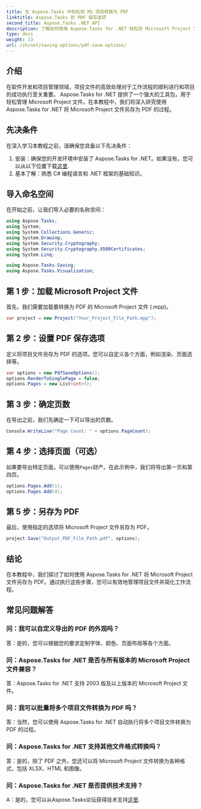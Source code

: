 ```yaml
---
title: 在 Aspose.Tasks 中轻松将 MS 项目转换为 PDF
linktitle: Aspose.Tasks 的 PDF 保存选项
second_title: Aspose.Tasks .NET API
description: 了解如何使用 Aspose.Tasks for .NET 轻松将 Microsoft Project 文件转换为 PDF。增强您的项目管理工作流程。
type: docs
weight: 13
url: /zh/net/saving-options/pdf-save-options/
---
```

## 介绍
在软件开发和项目管理领域，项目文件的高效处理对于工作流程的顺利进行和项目的成功执行至关重要。 Aspose.Tasks for .NET 提供了一个强大的工具包，用于轻松管理 Microsoft Project 文件。在本教程中，我们将深入研究使用 Aspose.Tasks for .NET 将 Microsoft Project 文件另存为 PDF 的过程。 
## 先决条件
在深入学习本教程之前，请确保您具备以下先决条件：
1. 安装：确保您的开发环境中安装了 Aspose.Tasks for .NET。如果没有，您可以从以下位置下载[这里](https://releases.aspose.com/tasks/net/).
2. 基本了解：熟悉 C# 编程语言和 .NET 框架的基础知识。

## 导入命名空间
在开始之前，让我们导入必要的名称空间：
```csharp
using Aspose.Tasks;
using System;
using System.Collections.Generic;
using System.Drawing;
using System.Security.Cryptography;
using System.Security.Cryptography.X509Certificates;
using System.Linq;

using Aspose.Tasks.Saving;
using Aspose.Tasks.Visualization;
```

## 第 1 步：加载 Microsoft Project 文件
首先，我们需要加载要转换为 PDF 的 Microsoft Project 文件 (.mpp)。
```csharp
var project = new Project("Your_Project_File_Path.mpp");
```
## 第 2 步：设置 PDF 保存选项
定义将项目文件另存为 PDF 的选项。您可以自定义各个方面，例如渲染、页面选择等。
```csharp
var options = new PdfSaveOptions();
options.RenderToSinglePage = false;
options.Pages = new List<int>();
```
## 第 3 步：确定页数
在导出之前，我们先确定一下可以导出的页数。
```csharp
Console.WriteLine("Page Count: " + options.PageCount);
```
## 第 4 步：选择页面（可选）
如果要导出特定页面，可以使用`Pages`财产。在此示例中，我们将导出第一页和第四页。
```csharp
options.Pages.Add(1);
options.Pages.Add(4);
```
## 第 5 步：另存为 PDF
最后，使用指定的选项将 Microsoft Project 文件另存为 PDF。
```csharp
project.Save("Output_PDF_File_Path.pdf", options);
```

## 结论
在本教程中，我们探讨了如何使用 Aspose.Tasks for .NET 将 Microsoft Project 文件另存为 PDF。通过执行这些步骤，您可以有效地管理项目文件并简化工作流程。
## 常见问题解答
### 问：我可以自定义导出的 PDF 的外观吗？
答：是的，您可以根据您的要求定制字体、颜色、页面布局等各个方面。
### 问：Aspose.Tasks for .NET 是否与所有版本的 Microsoft Project 文件兼容？
答：Aspose.Tasks for .NET 支持 2003 版及以上版本的 Microsoft Project 文件。
### 问：我可以批量将多个项目文件转换为 PDF 吗？
答：当然，您可以使用 Aspose.Tasks for .NET 自动执行将多个项目文件转换为 PDF 的过程。
### 问：Aspose.Tasks for .NET 支持其他文件格式转换吗？
答：是的，除了 PDF 之外，您还可以将 Microsoft Project 文件转换为各种格式，包括 XLSX、HTML 和图像。
### 问：Aspose.Tasks for .NET 是否提供技术支持？
 A：是的，您可以从Aspose.Tasks论坛获得技术支持[这里](https://forum.aspose.com/c/tasks/15).